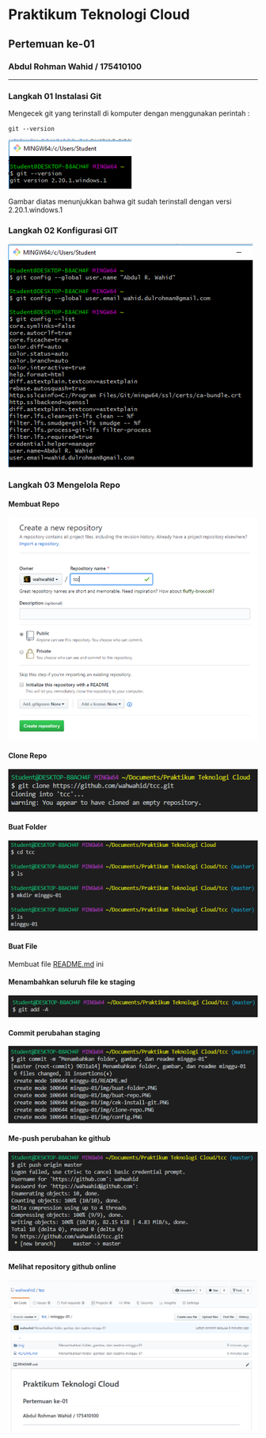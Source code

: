 # Praktikum Teknologi Cloud
## Pertemuan ke-01

###  Abdul Rohman Wahid / 175410100
--------------------------------

### Langkah 01 Instalasi Git
Mengecek git yang terinstall di komputer dengan menggunakan perintah :
```
git --version
```

![Cek Versi](./img/cek-install-git.PNG)

Gambar diatas menunjukkan bahwa git sudah terinstall dengan versi 2.20.1.windows.1

### Langkah 02 Konfigurasi GIT
![Konfigurasi](./img/config.PNG)

### Langkah 03 Mengelola Repo
#### Membuat Repo
![Membuat](./img/buat-repo.PNG)

#### Clone Repo
![Clone](./img/clone-repo.PNG)

#### Buat Folder
![BuatFolder](./img/buat-folder.PNG)

#### Buat File 
Membuat file [README.md](./README.md) ini

#### Menambahkan seluruh file ke staging
![BuatFolder](./img/git-add.PNG)

#### Commit perubahan staging
![BuatFolder](./img/git-commit.PNG)

#### Me-push perubahan ke github
![BuatFolder](./img/git-push.PNG)

#### Melihat repository github online
![BuatFolder](./img/git-push-hasil.PNG)